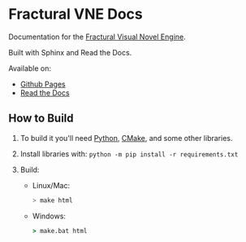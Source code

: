 # Fractural VNE Docs

Documentation for the [Fractural Visual Novel Engine]("https://github.com/Fractural/FracturalVisualNovelEngine").

Built with Sphinx and Read the Docs.

Available on:

- [Github Pages](https://fractural.github.io/FracturalVNEDocs)
- [Read the Docs](https://fracturalvne.readthedocs.io/)

## How to Build
1. To build it you'll need [Python](https://www.python.org/downloads/), [CMake](https://cmake.org/install/), and some other libraries.

2. Install libraries with:
    `python -m pip install -r requirements.txt`

3. Build:
    - Linux/Mac:
        ```bash
        > make html
        ```
    - Windows:
        ```bat
        > make.bat html
        ```
